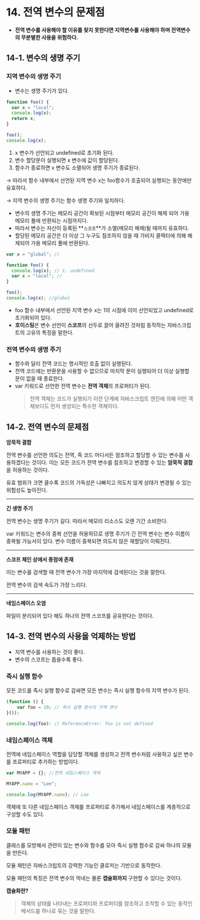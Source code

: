 # 14. 전역 변수의 문제점

- **전역 변수를 사용해야 할 이유를 찾지 못한다면 지역변수를 사용해야 하며 전역변수의 무분별한 사용을 위험하다.**

## 14-1. 변수의 생명 주기

### 지역 변수의 생명 주기

- 변수는 생명 주기가 있다.

```jsx
function foo() {
  var x = "local";
  console.log(x);
  return x;
}

foo();
console.log(x);
```

1. x 변수가 선언되고 undefined로 초기화 된다.
2. 변수 할당문이 실행되면 x 변수에 값이 할당된다.
3. 함수가 종료하면 x 변수도 소멸되어 생명 주기가 종료된다.

→ 따라서 함수 내부에서 선언된 지역 변수 x는 foo함수가 호출되어 실행되는 동안에만 유효하다.

→ 지역 변수의 생명 주기는 함수 생명 주기와 일치하다.

- 변수의 생명 주기는 메모리 공간이 확보된 시점부터 메모리 공간이 해제 되어 가용 메모리 풀에 반환되는 시점까지다.
- 따라서 변수는 자신이 등록된 **`스코프`**가 소멸(메모리 해제)될 때까지 유효하다.
- 할당된 메모리 공간은 더 이상 그 누구도 참조하지 않을 때 가비지 콜렉터에 의해 해제되어 가용 메모리 풀에 반환된다.

```jsx
var x = "global"; //

function foo() {
  console.log(x); // 1. undefined
  var x = "local"; //
}

foo();
console.log(x); //global
```

- foo 함수 내부에서 선언된 지역 변수 x는 1의 시점에 이미 선언되었고 undefined로 초기화되어 있다.
- **호이스팅**은 변수 선언이 **스코프**의 선두로 끌어 올려진 것처럼 동작하는 자바스크립트의 고유의 특징을 말한다.

### 전역 변수의 생명 주기

- 함수와 달리 전역 코드는 명시적인 호출 없이 실행된다.
- 전역 코드에는 반환문을 사용할 수 없으므로 마지막 문이 실행되어 더 이상 실행할 문이 없을 때 종료한다.
- var 키워드로 선언한 전역 변수는 **전역 객체**의 프로퍼티가 된다.
  > 전역 객체는 코드가 실행되기 이전 단계에 자바스크립트 엔진에 의해 어떤 객체보다도 먼저 생성되는 특수한 객체이다.

## 14-2. 전역 변수의 문제점

**암묵적 결합**

전역 변수를 선언한 의도는 전역, 즉 코드 어디서든 참조하고 할당할 수 있는 변수를 사용하겠다는 것이다. 이는 모든 코드가 전역 변수를 참조하고 변경할 수 있는 **암묵적 결합**을 허용하는 것이다.

유효 범위가 크면 클수록 코드의 가독성은 나빠지고 의도치 않게 상태가 변경될 수 있는 위험성도 높아진다.

---

**긴 생명 주기**

전역 변수는 생명 주기가 길다. 따라서 메모리 리소스도 오랜 기간 소비한다.

var 키워드는 변수의 중복 선언을 허용하므로 생명 주기가 긴 전역 변수는 변수 이름이 중복될 가능서이 있다. 변수 이름이 중복되면 의도치 않은 재할당이 이뤄진다.

---

**스코프 체인 상에서 종점에 존재**

이는 변수를 검색할 때 전역 변수가 가장 마지막에 검색된다는 것을 말한다.

전역 변수의 검색 속도가 가장 느리다.

---

**네임스페이스 오염**

파일이 분리되어 있다 해도 하나의 전역 스코프를 공유한다는 것이다.

## 14-3. 전역 변수의 사용을 억제하는 방법

- 지역 변수를 사용하는 것이 좋다.
- 변수의 스코프는 좁을수록 좋다.

### 즉시 실행 함수

모든 코드를 즉시 실행 함수로 감싸면 모든 변수는 즉시 실행 함수의 지역 변수가 된다.

```jsx
(function () {
	var foo = 10; // 즉시 실행 함수의 지역 변수
}());

console.log(foo): // ReferenceError: foo is not defined
```

### 네임스페이스 객체

전역에 네임스페이스 역할을 담당할 객체를 생성하고 전역 변수처럼 사용하고 싶은 변수를 프로퍼티로 추가하는 방법이다.

```jsx
var MYAPP = {}; //전역 네임스페이스 객체

MYAPP.name = "Lee";

console.log(MYAPP.name); // Lee
```

객체에 또 다른 네임스페이스 객체를 프로퍼티로 추가해서 네임스페이스를 계층적으로 구성할 수도 있다.

### 모듈 패턴

클래스를 모방해서 관련이 있는 변수와 함수를 모아 즉시 실행 함수로 감싸 하나의 모듈을 만든다.

모듈 패턴은 자바스크립트의 강력한 기능인 클로저는 기반으로 동작한다.

모듈 패턴의 특징은 전역 변수의 억네는 물론 **캡슐화까지** 구현할 수 있다는 것이다.

**캡슐화란?**

> 객체의 상태를 나타내는 프로퍼티와 프로퍼티를 참조하고 조작할 수 있는 동작인 메서드를 하나로 묶는 것을 말한다.
